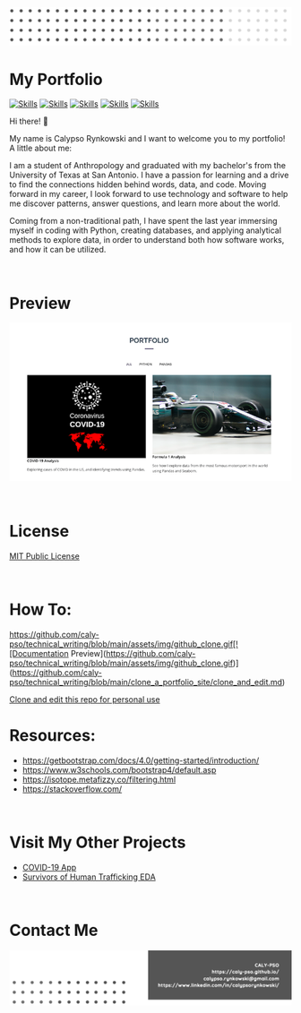 <!-- Add banner here -->

[![Header](https://github.com/caly-pso/caly-pso.github.io/blob/main/assets/img/header.png)](#Header)

# My Portfolio

<!-- buttons -->

[![Skills](https://img.shields.io/badge/-HTML--5-green?style=for-the-badge)](#Skills)
[![Skills](https://img.shields.io/badge/-CSS--3-yellowgreen?style=for-the-badge)](#Skills)
[![Skills](https://img.shields.io/badge/-JS-yellow?style=for-the-badge)](#Skills)
[![Skills](https://img.shields.io/badge/-Bootstrap-orange?style=for-the-badge)](#Skills)
[![Skills](https://img.shields.io/badge/-Isotope-red?style=for-the-badge)](#Skills)

<!--Colors: brightgreengreenyellowgreenyelloworangeredbluelightgrey
successimportantcriticalinformationalinactive
bluevioletff69b49cf-->

Hi there! 🙌

My name is Calypso Rynkowski and I want to welcome you to my portfolio! A little about me:

I am a student of Anthropology and graduated with my bachelor's from the University of Texas at San Antonio. I have a passion for learning and a drive to find the connections hidden behind words, data, and code. Moving forward in my career, I look forward to use technology and software to help me discover patterns, answer questions, and learn more about the world.

Coming from a non-traditional path, I have spent the last year immersing myself in coding with Python, creating databases, and applying analytical methods to explore data, in order to understand both how software works, and how it can be utilized.

<br>

# Preview

<!-- project preview -->

[![Notebook Preview](https://github.com/caly-pso/caly-pso.github.io/blob/main/assets/img/preview.png)](https://caly-pso.github.io/)

<br>

# License

[MIT Public License](https://github.com/caly-pso/caly-pso.github.io/blob/main/LICENSE.md)

<br>

# How To:

<!-- [Create your own Boostrap portfolio website](https://github.com/caly-pso/caly-pso.github.io/blob/main/how_to/create_your_own_instructions.md) -->
https://github.com/caly-pso/technical_writing/blob/main/assets/img/github_clone.gif[![Documentation Preview](https://github.com/caly-pso/technical_writing/blob/main/assets/img/github_clone.gif)](https://github.com/caly-pso/technical_writing/blob/main/clone_a_portfolio_site/clone_and_edit.md)

[Clone and edit this repo for personal use](https://github.com/caly-pso/technical_writing/blob/main/clone_a_portfolio_site/clone_and_edit.md)

# Resources:

- https://getbootstrap.com/docs/4.0/getting-started/introduction/
- https://www.w3schools.com/bootstrap4/default.asp
- https://isotope.metafizzy.co/filtering.html
- https://stackoverflow.com/

<br>

<!-- Add the footer here -->

# Visit My Other Projects

- [COVID-19 App](https://github.com/caly-pso/covid_app)
- [Survivors of Human Trafficking EDA](https://github.com/caly-pso/EDA_trafficking_survivors)

<br>

# Contact Me

[![Footer](https://github.com/caly-pso/caly-pso.github.io/blob/main/assets/img/footer.png)](#Footer)
